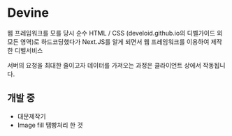 # Devine
웹 프레임워크를 모를 당시 순수 HTML / CSS (develoid.github.io의 디벨가이드 외 모든 영역)로 하드코딩했다가 Next.JS를 알게 되면서 웹 프레임워크를 이용하여 제작한 디벨서비스

서버의 요청을 최대한 줄이고자 데이터를 가져오는 과정은 클라이언트 상에서 작동됩니다.


## 개발 중

- 대문제작기
- Image fill 땜빵처리 한 것
